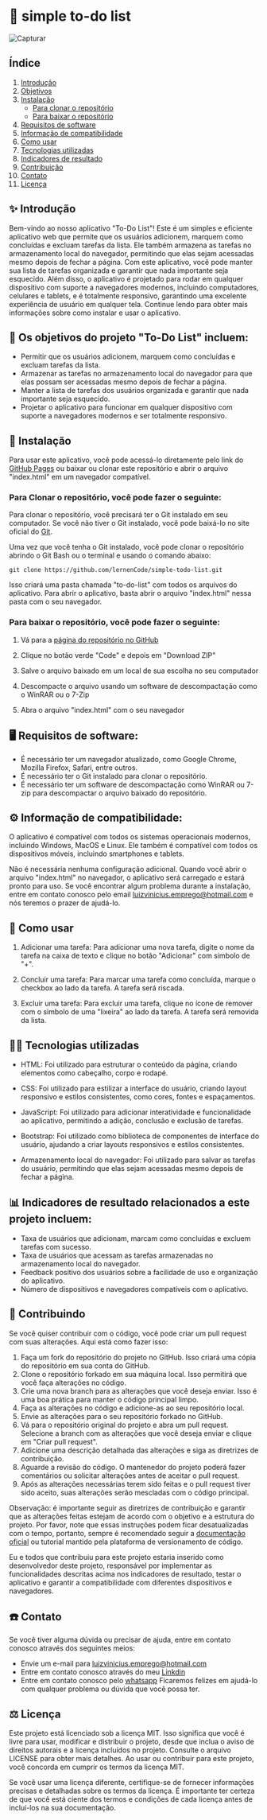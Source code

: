 # 📝 simple to-do list

![Capturar](https://user-images.githubusercontent.com/96671069/213867972-0daf56fc-e6a8-4007-8e70-b6d5f5c7d10b.PNG)


## Índice
1. [Introdução](#-introdução)
2. [Objetivos](#-os-objetivos-do-projeto-to-do-list-incluem)
3. [Instalação](#-instalação)
   - [Para clonar o repositório](#para-clonar-o-repositório-você-pode-fazer-o-seguinte)
   - [Para baixar o repositório](#para-baixar-o-repositório-você-pode-fazer-o-seguinte)
4.  [Requisitos de software](#%EF%B8%8F-requisitos-de-software)
5.  [Informação de compatibilidade](#%EF%B8%8F-informação-de-compatibilidade)
6.  [Como usar](#-como-usar)
7.  [Tecnologias utilizadas](#-tecnologias-utilizadas)
8.  [Indicadores de resultado](#-indicadores-de-resultado-relacionados-a-este-projeto-incluem)
9.  [Contribuição](#-contribuindo)
11. [Contato](#%EF%B8%8F-contato)
12. [Licença](#%EF%B8%8F-licença)



## ✨ Introdução
Bem-vindo ao nosso aplicativo "To-Do List"! Este é um simples e eficiente aplicativo web que permite que os usuários adicionem, marquem como concluídas e excluam tarefas da lista. Ele também armazena as tarefas no armazenamento local do navegador, permitindo que elas sejam acessadas mesmo depois de fechar a página. Com este aplicativo, você pode manter sua lista de tarefas organizada e garantir que nada importante seja esquecido. Além disso, o aplicativo é projetado para rodar em qualquer dispositivo com suporte a navegadores modernos, incluindo computadores, celulares e tablets, e é totalmente responsivo, garantindo uma excelente experiência de usuário em qualquer tela. Continue lendo para obter mais informações sobre como instalar e usar o aplicativo. 



## 🎯 Os objetivos do projeto "To-Do List" incluem:
* Permitir que os usuários adicionem, marquem como concluídas e excluam tarefas da lista.
* Armazenar as tarefas no armazenamento local do navegador para que elas possam ser acessadas mesmo depois de fechar a página.
* Manter a lista de tarefas dos usuários organizada e garantir que nada importante seja esquecido.
* Projetar o aplicativo para funcionar em qualquer dispositivo com suporte a navegadores modernos e ser totalmente responsivo.



## 💾 Instalação
Para usar este aplicativo, você pode acessá-lo diretamente pelo link do [GitHub Pages](https://lernencode.github.io/simple-todo-list/) ou baixar ou clonar este repositório e abrir o arquivo "index.html" em um navegador compatível.


### Para Clonar o repositório, você pode fazer o seguinte:

Para clonar o repositório, você precisará ter o Git instalado em seu computador. Se você não tiver o Git instalado, você pode baixá-lo no site oficial do [Git](https://git-scm.com/).

Uma vez que você tenha o Git instalado, você pode clonar o repositório abrindo o Git Bash ou o terminal e usando o comando abaixo:

`git clone https://github.com/lernenCode/simple-todo-list.git`

Isso criará uma pasta chamada "to-do-list" com todos os arquivos do aplicativo. Para abrir o aplicativo, basta abrir o arquivo "index.html" nessa pasta com o seu navegador.



### Para baixar o repositório, você pode fazer o seguinte:
1. Vá para a [página do repositório no GitHub](https://github.com/lernenCode/simple-todo-list)

2. Clique no botão verde "Code" e depois em "Download ZIP"

3. Salve o arquivo baixado em um local de sua escolha no seu computador

4. Descompacte o arquivo usando um software de descompactação como o WinRAR ou o 7-Zip

5. Abra o arquivo "index.html" com o seu navegador



## 🖥️ Requisitos de software:
* É necessário ter um navegador atualizado, como Google Chrome, Mozilla Firefox, Safari, entre outros.
* É necessário ter o Git instalado para clonar o repositório.
* É necessário ter um software de descompactação como WinRAR ou 7-zip para descompactar o arquivo baixado do repositório.


## ⚙️ Informação de compatibilidade:
O aplicativo é compatível com todos os sistemas operacionais modernos, incluindo Windows, MacOS e Linux. Ele também é compatível com todos os dispositivos móveis, incluindo smartphones e tablets.

Não é necessária nenhuma configuração adicional. Quando você abrir o arquivo "index.html" no navegador, o aplicativo será carregado e estará pronto para uso. Se você encontrar algum problema durante a instalação, entre em contato conosco pelo email luizvinicius.emprego@hotmail.com e nós teremos o prazer de ajudá-lo.



## 🦮 Como usar
1. Adicionar uma tarefa: Para adicionar uma nova tarefa, digite o nome da tarefa na caixa de texto e clique no botão "Adicionar" com simbolo de "+".

2. Concluir uma tarefa: Para marcar uma tarefa como concluída, marque o checkbox ao lado da tarefa. A tarefa será riscada.

3. Excluir uma tarefa: Para excluir uma tarefa, clique no ícone de remover com o simbolo de uma "lixeira" ao lado da tarefa. A tarefa será removida da lista.



## 👨‍💻 Tecnologias utilizadas
* HTML: Foi utilizado para estruturar o conteúdo da página, criando elementos como cabeçalho, corpo e rodapé.

* CSS: Foi utilizado para estilizar a interface do usuário, criando layout responsivo e estilos consistentes, como cores, fontes e espaçamentos.

* JavaScript: Foi utilizado para adicionar interatividade e funcionalidade ao aplicativo, permitindo a adição, conclusão e exclusão de tarefas.

* Bootstrap: Foi utilizado como biblioteca de componentes de interface do usuário, ajudando a criar layouts responsivos e estilos consistentes.

* Armazenamento local do navegador: Foi utilizado para salvar as tarefas do usuário, permitindo que elas sejam acessadas mesmo depois de fechar a página.



## 📊 Indicadores de resultado relacionados a este projeto incluem:
* Taxa de usuários que adicionam, marcam como concluídas e excluem tarefas com sucesso.
* Taxa de usuários que acessam as tarefas armazenadas no armazenamento local do navegador.
* Feedback positivo dos usuários sobre a facilidade de uso e organização do aplicativo.
* Número de dispositivos e navegadores compatíveis com o aplicativo.



## 🤝 Contribuindo
Se você quiser contribuir com o código, você pode criar um pull request com suas alterações. Aqui está como fazer isso:
1. Faça um fork do repositório do projeto no GitHub. Isso criará uma cópia do repositório em sua conta do GitHub.
2. Clone o repositório forkado em sua máquina local. Isso permitirá que você faça alterações no código.
3. Crie uma nova branch para as alterações que você deseja enviar. Isso é uma boa prática para manter o código principal limpo.
4. Faça as alterações no código e adicione-as ao seu repositório local.
5. Envie as alterações para o seu repositório forkado no GitHub.
6. Vá para o repositório original do projeto e abra um pull request. Selecione a branch com as alterações que você deseja enviar e clique em "Criar pull request".
7. Adicione uma descrição detalhada das alterações e siga as diretrizes de contribuição.
8. Aguarde a revisão do código. O mantenedor do projeto poderá fazer comentários ou solicitar alterações antes de aceitar o pull request. 
9. Após as alterações necessárias terem sido feitas e o pull request tiver sido aceito, suas alterações serão mescladas com o código principal.

Observação: é importante seguir as diretrizes de contribuição e garantir que as alterações feitas estejam de acordo com o objetivo e a estrutura do projeto. Por favor, note que essas instruções podem ficar desatualizadas com o tempo, portanto, sempre é recomendado seguir a [documentação oficial](https://docs.github.com/pt/pull-requests/collaborating-with-pull-requests/proposing-changes-to-your-work-with-pull-requests/creating-a-pull-request) ou tutorial mantido pela plataforma de versionamento de código.

Eu e todos que contribuiu para este projeto estaria inserido como desenvolvedor deste projeto, responsável por implementar as funcionalidades descritas acima nos indicadores de resultado, testar o aplicativo e garantir a compatibilidade com diferentes dispositivos e navegadores.



## ☎️ Contato
Se você tiver alguma dúvida ou precisar de ajuda, entre em contato conosco através dos seguintes meios:
* Envie um e-mail para luizvinicius.emprego@hotmail.com
* Entre em contato conosco através do meu [Linkdin](https://www.linkedin.com/in/luizbelmonte/)
* Entre em contato conosco pelo [whatsapp](https://wa.me/5519987721373)
Ficaremos felizes em ajudá-lo com qualquer problema ou dúvida que você possa ter.



## ⚖️ Licença
Este projeto está licenciado sob a licença MIT. Isso significa que você é livre para usar, modificar e distribuir o projeto, desde que inclua o aviso de direitos autorais e a licença incluídos no projeto. Consulte o arquivo LICENSE para obter mais detalhes.
Ao usar ou contribuir para este projeto, você concorda em cumprir os termos da licença MIT.

Se você usar uma licença diferente, certifique-se de fornecer informações precisas e detalhadas sobre os termos da licença. É importante ter certeza de que você está ciente dos termos e condições de cada licença antes de incluí-los na sua documentação.
